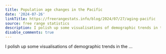 ```yaml
---
title: Population age changes in the Pacific
date: '2024-07-26'
linkTitle: https://freerangestats.info/blog/2024/07/27/aging-pacific
source: free range statistics
description: I polish up some visualisations of demographic trends in the ...
disable_comments: true
---
```

I polish up some visualisations of demographic trends in the ...